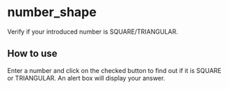 # number_shape

Verify if your introduced number is SQUARE/TRIANGULAR.

## How to use

Enter a number and click on the checked button to find out if it is SQUARE or TRIANGULAR. An alert box will display your answer.

